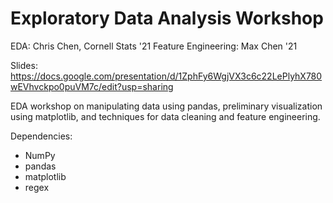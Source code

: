 # **Exploratory Data Analysis Workshop**

EDA: Chris Chen, Cornell Stats '21 Feature Engineering: Max Chen '21

Slides: https://docs.google.com/presentation/d/1ZphFy6WgjVX3c6c22LePlyhX780wEVhvckpo0puVM7c/edit?usp=sharing

EDA workshop on manipulating data using pandas, preliminary visualization using matplotlib, and techniques for data cleaning and feature engineering.
 
Dependencies:
+ NumPy
+ pandas
+ matplotlib
+ regex
